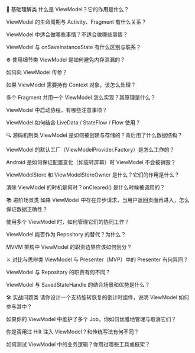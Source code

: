 🧠 基础理解类
 什么是 ViewModel？它的作用是什么？

 ViewModel 的生命周期与 Activity、Fragment 有什么关系？

 ViewModel 中适合做哪些事情？不适合做哪些事情？

 ViewModel 与 onSaveInstanceState 有什么区别与联系？

⚙️ 使用细节类
ViewModel 是如何避免内存泄漏的？

如何向 ViewModel 传参？

如果 ViewModel 需要持有 Context 对象，该怎么处理？

多个 Fragment 共用一个 ViewModel 怎么实现？其原理是什么？

ViewModel 中启动协程，有哪些注意事项？

ViewModel 如何结合 LiveData / StateFlow / Flow 使用？

🔍 源码机制类
ViewModel 是如何被创建与存储的？背后用了什么数据结构？

ViewModel 的默认工厂（ViewModelProvider.Factory）是怎么工作的？

Android 是如何保证配置变化（如旋转屏幕）时 ViewModel 不会被销毁？

ViewModelStore 和 ViewModelStoreOwner 是什么？它们的作用是什么？

清除 ViewModel 的时机是何时？onCleared() 是什么时候被调用的？

📚 进阶场景类
如果 ViewModel 中存在异步请求，当用户返回页面再进入，怎么保证数据正确性？

使用多个 ViewModel 时，如何管理它们的协同工作？

ViewModel 能否作为 Repository 的替代？为什么？

MVVM 架构中 ViewModel 的职责边界应该如何划分？

⚔️ 对比与思辨类
ViewModel 与 Presenter（MVP）中的 Presenter 有何异同？

ViewModel 与 Repository 的职责有何不同？

ViewModel 与 SavedStateHandle 的结合场景和优势是什么？

🛠️ 实战问题类
请你设计一个支持旋转恢复的倒计时组件，说明 ViewModel 如何参与其中？

如果你的 ViewModel 中维护了多个 Job，你如何优雅地管理与取消它们？

你是否用过 Hilt 注入 ViewModel？和传统写法有何不同？

如何测试 ViewModel 中的业务逻辑？你用过哪些工具或框架？